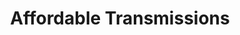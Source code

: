 ---
title: "Affordable Transmissions"
url: /west-valley/affordable-transmissions/
shop: car repair
---